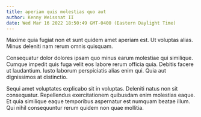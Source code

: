 ```yaml
---
title: aperiam quis molestias quo aut
author: Kenny Weissnat II
date: Wed Mar 16 2022 18:50:49 GMT-0400 (Eastern Daylight Time)
---
```

Maxime quia fugiat non et sunt quidem amet aperiam est. Ut voluptas alias. Minus deleniti nam rerum omnis quisquam.

 Consequatur dolor dolores ipsam quo minus earum molestiae qui similique. Cumque impedit quis fuga velit eos labore rerum officia quia. Debitis facere ut laudantium. Iusto laborum perspiciatis alias enim qui. Quia aut dignissimos at distinctio.

 Sequi amet voluptates explicabo sit in voluptas. Deleniti natus non sit consequatur. Repellendus exercitationem quibusdam enim molestias eaque. Et quia similique eaque temporibus aspernatur est numquam beatae illum. Qui nihil consequuntur rerum quidem non quae mollitia.
